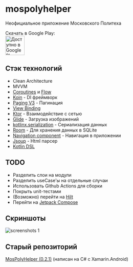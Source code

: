 # mospolyhelper
Неофициальное приложение Московского Политеха

Скачать в Google Play:
<br/><a href='https://play.google.com/store/apps/details?id=com.mospolytech.mospolyhelper'><img alt='Доступно в Google Play' src='https://play.google.com/intl/en_us/badges/static/images/badges/ru_badge_web_generic.png' height="60"/></a>

## Стэк технологий

- Clean Architecture
- MVVM
- [Coroutines](https://developer.android.com/kotlin/coroutines) и [Flow](https://developer.android.com/kotlin/flow)
- [Koin](https://insert-koin.io/) - DI фреймворк
- [Paging V3](https://developer.android.com/topic/libraries/architecture/paging/v3-overview) - Пагинация
- [View Binding](https://developer.android.com/topic/libraries/view-binding)
- [Ktor](https://ktor.io/) - Взаимодействие с сетью
- [Glide](https://github.com/bumptech/glide) - Загрузка изображений
- [kotlinx.serialization](https://github.com/Kotlin/kotlinx.serialization) - Сериализация данных
- [Room](https://developer.android.com/training/data-storage/room) - Для хранения данных в SQLite
- [Navigation component](https://developer.android.com/guide/navigation) - Навигация в приложении
- [Jsoup](https://jsoup.org) - Html парсер
- [Kotlin DSL](https://docs.gradle.org/current/userguide/kotlin_dsl.html)

## TODO

- Разделить слои на модули
- Разделить useCase'ы на отдельные случаи
- Использовать Github Actions для сборки
- Покрыть unit-тестами
- (Возможно) перейти на [Hilt](https://dagger.dev/hilt/)
- Перейти на [Jetpack Compose](https://developer.android.com/jetpack/compose)

## Скриншоты

![screenshots 1](https://github.com/mospolyhelper/mospolyhelper-android/raw/master/screenshots/screenshots_1.png)

## Старый репозиторий

[MosPolyHelper (0.2.1)](https://github.com/tipapro/MosPolyHelper-old) (написан на C# с Xamarin.Android)